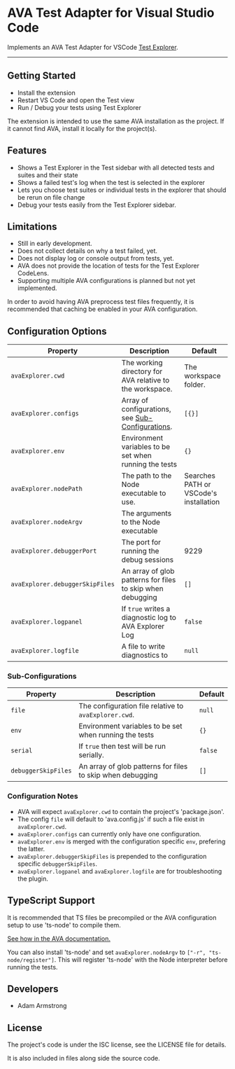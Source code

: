 # AVA Test Adapter for Visual Studio Code

Implements an AVA Test Adapter for VSCode [Test Explorer](https://marketplace.visualstudio.com/items?itemName=hbenl.vscode-test-explorer).

---

## Getting Started

- Install the extension
- Restart VS Code and open the Test view
- Run / Debug your tests using  Test Explorer

The extension is intended to use the same AVA installation as the project.
If it cannot find AVA, install it locally for the project(s).

## Features

- Shows a Test Explorer in the Test sidebar with all detected tests and suites and their state
- Shows a failed test's log when the test is selected in the explorer
- Lets you choose test suites or individual tests in the explorer that should be rerun on file change
- Debug your tests easily from the Test Explorer sidebar.

## Limitations

- Still in early development.
- Does not collect details on why a test failed, yet.
- Does not display log or console output from tests, yet.
- AVA does not provide the location of tests for the Test Explorer CodeLens.
- Supporting multiple AVA configurations is planned but not yet implemented.

In order to avoid having AVA preprocess test files frequently, it is recommended
that caching be enabled in your AVA configuration.

## Configuration Options

| Property                        | Description                                                             | Default                                |
| ------------------------------- | ----------------------------------------------------------------------- | -------------------------------------- |
| `avaExplorer.cwd`               | The working directory for AVA relative to the workspace.                | The workspace folder.                  |
| `avaExplorer.configs`           | Array of configurations, see [Sub-Configurations](#sub-configurations). | `[{}]`                                 |
| `avaExplorer.env`               | Environment variables to be set when running the tests                  | `{}`                                   |
| `avaExplorer.nodePath`          | The path to the Node executable to use.                                 | Searches PATH or VSCode's installation |
| `avaExplorer.nodeArgv`          | The arguments to the Node executable                                    |
| `avaExplorer.debuggerPort`      | The port for running the debug sessions                                 | 9229                                   |
| `avaExplorer.debuggerSkipFiles` | An array of glob patterns for files to skip when debugging              | `[]`                                   |
| `avaExplorer.logpanel`          | If `true` writes a diagnostic log to AVA Explorer Log                   | `false`                                |
| `avaExplorer.logfile`           | A file to write diagnostics to                                          | `null`                                 |

### Sub-Configurations

| Property            | Description                                                | Default |
| ------------------- | ---------------------------------------------------------- | ------- |
| `file`              | The configuration file relative to `avaExplorer.cwd`.      | `null`  |
| `env`               | Environment variables to be set when running the tests     | `{}`    |
| `serial`            | If `true` then test will be run serially.                  | `false` |
| `debuggerSkipFiles` | An array of glob patterns for files to skip when debugging | `[]`    |

### Configuration Notes

- AVA will expect `avaExplorer.cwd` to contain the project's 'package.json'.
- The config `file` will default to 'ava.config.js' if such a file exist in `avaExplorer.cwd`.
- `avaExplorer.configs` can currently only have one configuration.
- `avaExplorer.env` is merged with the configuration specific `env`, prefering the latter.
- `avaExplorer.debuggerSkipFiles` is prepended to the configuration specific `debuggerSkipFiles`.
- `avaExplorer.logpanel` and `avaExplorer.logfile` are for troubleshooting the plugin.

## TypeScript Support

It is recommended that TS files be precompiled or the AVA configuration setup
to use 'ts-node' to compile them.

[See how in the AVA documentation.](https://github.com/avajs/ava/blob/master/docs/recipes/typescript.md)

You can also install 'ts-node' and set `avaExplorer.nodeArgv` to `["-r", "ts-node/register"]`.
This will register 'ts-node' with the Node interpreter before running the tests.

## Developers

- Adam Armstrong

## License

The project's code is under the ISC license, see the LICENSE file for details.

It is also included in files along side the source code.
